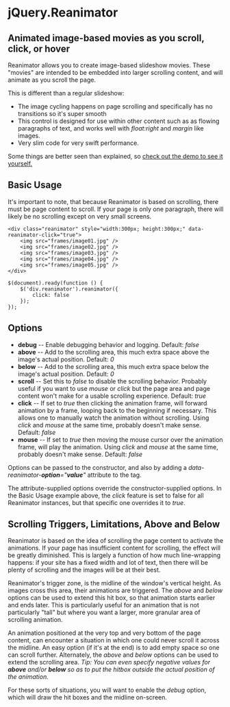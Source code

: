 # jQuery.Reanimator

## Animated image-based movies as you scroll, click, or hover

Reanimator allows you to create image-based slideshow movies. These "movies" are intended to be embedded into larger scrolling content, and will animate as you scroll the page.

This is different than a regular slideshow:
* The image cycling happens on page scrolling and specifically has no transitions so it's super smooth
* This control is designed for use within other content such as as flowing paragraphs of text, and works well with *float:right* and *margin* like images.
* Very slim code for very swift performance.

Some things are better seen than explained, so [check out the demo to see it yourself.](http://greeninfo-network.github.io/jQuery.Reanimator/)


## Basic Usage

It's important to note, that because Reanimator is based on scrolling, there must be page content to scroll. If your page is only one paragraph, there will likely be no scrolling except on very small screens.

```
<div class="reanimator" style="width:300px; height:300px;" data-reanimator-click="true">
    <img src="frames/image01.jpg" />
    <img src="frames/image02.jpg" />
    <img src="frames/image03.jpg" />
    <img src="frames/image04.jpg" />
    <img src="frames/image05.jpg" />
</div>
```

```
$(document).ready(function () {
    $('div.reanimator').reanimator({
        click: false
    });
});
```

## Options

* **debug** -- Enable debugging behavior and logging. Default: *false*
* **above** -- Add to the scrolling area, this much extra space above the image's actual position. Default: *0*
* **below** -- Add to the scrolling area, this much extra space below the image's actual position. Default: *0*
* **scroll** -- Set this to *false* to disable the scrolling behavior. Probably useful if you want to use *mouse* or *click* but the page area and page content won't make for a usable scrolling experience. Default: *true*
* **click** -- If set to *true* then clicking the animation frame, will forward animation by a frame, looping back to the beginning if necessary. This allows one to manually watch the animation without scrolling. Using *click* and *mouse* at the same time, probably doesn't make sense. Default: *false*
* **mouse** -- If set to *true* then moving the mouse cursor over the animation frame, will play the animation. Using *click* and *mouse* at the same time, probably doesn't make sense. Default: *false*

Options can be passed to the constructor, and also by adding a *data-reanimator-**option**="**value**"* attribute to the tag.

The attribute-supplied  options override the constructor-supplied options. In the Basic Usage example above, the *click* feature is set to false for all Reanimator instances, but that specific one overrides it to *true*.



## Scrolling Triggers, Limitations, Above and Below

Reanimator is based on the idea of scrolling the page content to activate the animations. If your page has insufficient content for scrolling, the effect will be greatly diminished. This is largely a function of how much line-wrapping happens: if your site has a fixed width and lot of text, then there will be plenty of scrolling and the images will be at their best.

Reanimator's trigger zone, is the midline of the window's vertical height. As images cross this area, their animations are triggered. The *above* and *below* options can be used to extend this hit box, so that animation starts earlier and ends later. This is particularly useful for an animation that is not particularly "tall" but where you want a larger, more granular area of scrolling animation.

An animation positioned at the very top and very bottom of the page content, can encounter a situation in which one could never scroll it across the midline. An easy option (if it's at the end) is to add empty space so one can scroll further. Alternately, the *above* and *below* options can be used to extend the scrolling area. *Tip: You can even specify negative values for **above** and/or **below** so as to put the hitbox outside the actual position of the animation.*

For these sorts of situations, you will want to enable the *debug* option, which will draw the hit boxes and the midline on-screen.
